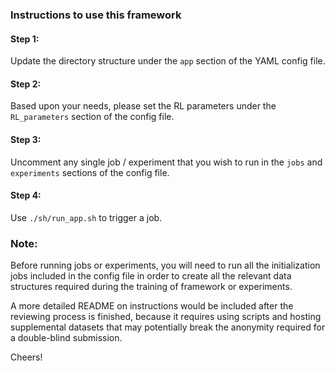 ### Instructions to use this framework

#### Step 1: 
Update the directory structure under the `app` section of the YAML config file.

#### Step 2: 
Based upon your needs, please set the RL parameters under the `RL_parameters` section of the config file.

#### Step 3: 
Uncomment any single job / experiment that you wish to run in the `jobs` and `experiments` sections of the config file.

#### Step 4: 
Use `./sh/run_app.sh` to trigger a job.

### Note: 
Before running jobs or experiments, you will need to run all the initialization jobs included in the config file
in order to create all the relevant data structures required during the training of framework or experiments.

A more detailed README on instructions would be included after the reviewing process is finished, because it requires using
scripts and hosting supplemental datasets that may potentially break the anonymity required for a double-blind submission.

Cheers!
